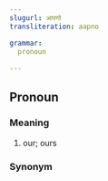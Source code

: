 ```yaml
---
slugurl: आपणो
transliteration: aapno

grammar:
  pronoun
 
---
```


## Pronoun

### Meaning

<word-meanings>

1. our; ours

</word-meanings>

### Synonym

<word-syns :syns="['आपाणो']" ></word-syns>
